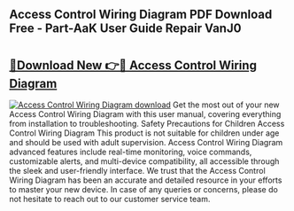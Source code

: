 ## Access Control Wiring Diagram PDF Download Free - Part-AaK User Guide Repair VanJ0

# <h2><a href="http://dfr9g2.blite.top/?on=Access+Control+Wiring+Diagram">🔗Download New 👉🔴 Access Control Wiring Diagram</a></h2>

[![Access Control Wiring Diagram download](https://i.imgur.com/lujVjoI.png)](http://dfr9g2.blite.top/?on=Access+Control+Wiring+Diagram)
Get the most out of your new Access Control Wiring Diagram with this user manual, covering everything from installation to troubleshooting. Safety Precautions for Children Access Control Wiring Diagram This product is not suitable for children under age and should be used with adult supervision. Access Control Wiring Diagram advanced features include real-time monitoring, voice commands, customizable alerts, and multi-device compatibility, all accessible through the sleek and user-friendly interface. We trust that the Access Control Wiring Diagram has been an accurate and detailed resource in your efforts to master your new device. In case of any queries or concerns, please do not hesitate to reach out to our customer service team.
